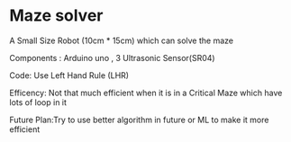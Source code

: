 # Maze solver
A Small Size Robot (10cm * 15cm) which can solve the maze

Components : Arduino uno , 3 Ultrasonic Sensor(SR04)  

Code: Use Left Hand Rule (LHR) 

Efficency: Not that much efficient when it is in a Critical Maze which have lots of loop in it

Future Plan:Try to use better algorithm in future or ML to make it more efficient
